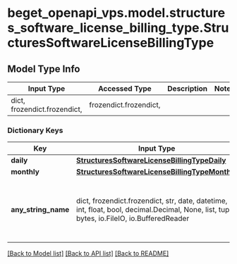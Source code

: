 # beget_openapi_vps.model.structures_software_license_billing_type.StructuresSoftwareLicenseBillingType

## Model Type Info
Input Type | Accessed Type | Description | Notes
------------ | ------------- | ------------- | -------------
dict, frozendict.frozendict,  | frozendict.frozendict,  |  | 

### Dictionary Keys
Key | Input Type | Accessed Type | Description | Notes
------------ | ------------- | ------------- | ------------- | -------------
**daily** | [**StructuresSoftwareLicenseBillingTypeDaily**](StructuresSoftwareLicenseBillingTypeDaily.md) | [**StructuresSoftwareLicenseBillingTypeDaily**](StructuresSoftwareLicenseBillingTypeDaily.md) |  | [optional] 
**monthly** | [**StructuresSoftwareLicenseBillingTypeMonthly**](StructuresSoftwareLicenseBillingTypeMonthly.md) | [**StructuresSoftwareLicenseBillingTypeMonthly**](StructuresSoftwareLicenseBillingTypeMonthly.md) |  | [optional] 
**any_string_name** | dict, frozendict.frozendict, str, date, datetime, int, float, bool, decimal.Decimal, None, list, tuple, bytes, io.FileIO, io.BufferedReader | frozendict.frozendict, str, BoolClass, decimal.Decimal, NoneClass, tuple, bytes, FileIO | any string name can be used but the value must be the correct type | [optional]

[[Back to Model list]](../../README.md#documentation-for-models) [[Back to API list]](../../README.md#documentation-for-api-endpoints) [[Back to README]](../../README.md)


